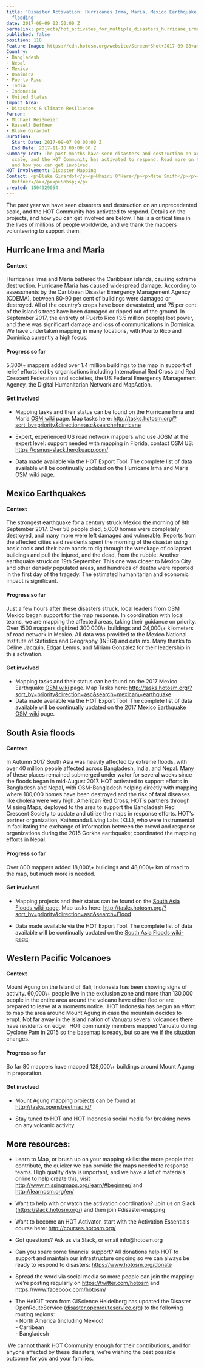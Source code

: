```yaml
---
title: 'Disaster Activation: Hurricanes Irma, Maria, Mexico Earthquake, Bangladesh
  flooding'
date: 2017-09-09 03:50:00 Z
permalink: projects/hot_activates_for_multiple_disasters_hurricane_irma_and_maria_mexico_earthquakes_and
published: false
position: 118
Feature Image: https://cdn.hotosm.org/website/Screen+Shot+2017-09-08+at+22.29.14_0.png
Country:
- Bangladesh
- Nepal
- Mexico
- Dominica
- Puerto Rico
- India
- Indonesia
- United States
Impact Area:
- Disasters & Climate Resilience
Person:
- Michael Heißmeier
- Russell Deffner
- Blake Girardot
Duration:
  Start Date: 2017-09-07 00:00:00 Z
  End Date: 2017-11-10 00:00:00 Z
Summary Text: The past months have seen disasters and destruction on an unprecedented
  scale, and the HOT Community has activated to respond. Read more on the projects,
  and how you can get involved.
HOT Involvement: Disaster Mapping
Contact: <p>Blake Girardot</p><p>Mhairi O'Hara</p><p>Nate Smith</p><p><a href="https://www.hotosm.org/users/russ">Russell
  Deffner</a></p><p>&nbsp;</p>
created: 1504929054
---
```


<p>The past year we have seen disasters and destruction on an unprecedented scale, and the HOT Community has activated to respond. Details on the projects, and how you can get involved are below. This is a critical time in the lives of millions of people worldwide, and we thank the mappers volunteering to support them.</p><h2>Hurricane Irma and Maria</h2><h4 dir="ltr">Context</h4><p dir="ltr">Hurricanes Irma and Maria battered the Caribbean islands, causing extreme destruction. Hurricane Maria has caused widespread damage. According to assessments by the Caribbean Disaster Emergency Management Agency (CDEMA), between 80-90 per cent of buildings were damaged or destroyed. All of the country’s crops have been devastated, and 75 per cent of the island’s trees have been damaged or ripped out of the ground. In September 2017, the entirety of Puerto Rico (3.5 million people) lost power, and there was significant damage and loss of communications in Dominica. We have undertaken mapping in many locations, with Puerto Rico and Dominica currently a high focus.</p><h4 dir="ltr">Progress so far</h4><p dir="ltr">5,300\+ mappers added over 1.4 million buildings to the map in support of relief efforts led by organisations including International Red Cross and Red Crescent Federation and societies, the US Federal Emergency Management Agency, the Digital Humanitarian Network and MapAction.</p><h4 dir="ltr">Get involved</h4><ul><li dir="ltr"><p dir="ltr">Mapping tasks and their status can be found on the Hurricane Irma and Maria <a href="https://wiki.openstreetmap.org/wiki/2017_Hurricane_Irma">OSM wiki</a> page. Map tasks here: <a href="http://tasks.hotosm.org/?sort_by=priority&direction=asc&search=hurricane">http://tasks.hotosm.org/?sort_by=priority&direction=asc&search=hurricane</a></p></li><li dir="ltr"><p dir="ltr">Expert, experienced US road network mappers who use JOSM at the expert level: support needed with mapping in Florida, contact OSM US: <a href="https://osmus-slack.herokuapp.com/">https://osmus-slack.herokuapp.com/</a></p></li><li dir="ltr"><p dir="ltr">Data made available via the HOT Export Tool. The complete list of data available will be continually updated on the Hurricane Irma and Maria <a href="https://wiki.openstreetmap.org/wiki/2017_Hurricane_Irma">OSM wiki</a> page.</p></li></ul><h2>Mexico Earthquakes</h2><h4 dir="ltr">Context</h4><p>The strongest earthquake for a century struck Mexico the morning of 8th September 2017. Over 58 people died, 5,000 homes were completely destroyed, and many more were left damaged and vulnerable. Reports from the affected cities said residents spent the morning of the disaster using basic tools and their bare hands to dig through the wreckage of collapsed buildings and pull the injured, and the dead, from the rubble. Another earthquake struck on 19th September. This one was closer to Mexico City and other densely populated areas, and hundreds of deaths were reported in the first day of the tragedy. The estimated humanitarian and economic impact is significant.</p><h4 dir="ltr">Progress so far</h4><p>Just a few hours after these disasters struck, local leaders from OSM Mexico began support for the map response. In coordination with local teams, we are mapping the affected areas, taking their guidance on priority. Over 1500 mappers digitized 300,000\+ buildings and 24,000\+ kilometers of road network in Mexico. All data was provided to the Mexico National Institute of Statistics and Geography (INEGI) and data.mx. Many thanks to Céline Jacquin, Edgar Lemus, and Miriam Gonzalez for their leadership in this activation.</p><h4>Get involved</h4><ul><li dir="ltr">Mapping tasks and their status can be found on the 2017 Mexico Earthquake <a href="https://wiki.openstreetmap.org/wiki/2017_Mexico_Earthquake">OSM wiki</a> page. Map Tasks here: <a href="http://tasks.hotosm.org/?sort_by=priority&direction=asc&search=mexican\+earthquake">http://tasks.hotosm.org/?sort_by=priority&direction=asc&search=mexican\+earthquake </a></li><li dir="ltr">Data made available via the HOT Export Tool. The complete list of data available will be continually updated on the 2017 Mexico Earthquake <a href="https://wiki.openstreetmap.org/wiki/2017_Mexico_Earthquake">OSM wiki</a> page.</li></ul><h2 dir="ltr">South Asia floods</h2><h4 dir="ltr">Context</h4><p dir="ltr">In Autumn 2017 South Asia was heavily affected by extreme floods, with over 40 million people affected across Bangladesh, India, and Nepal. Many of these places remained submerged under water for several weeks since the floods began in mid-August 2017. HOT activated to support efforts in Bangladesh and Nepal, with OSM-Bangladesh helping directly with mapping where 100,000 homes have been destroyed and the risk of fatal diseases like cholera were very high. American Red Cross, HOT’s partners through Missing Maps, deployed to the area to support the Bangladesh Red Crescent Society to update and utilize the maps in response efforts. HOT's partner organization, Kathmandu Living Labs (KLL), who were instrumental in facilitating the exchange of information between the crowd and response organizations during the 2015 Gorkha earthquake; coordinated the mapping efforts in Nepal.</p><h4 dir="ltr">Progress so far</h4><p dir="ltr">Over 800 mappers added 18,000\+ buildings and 48,000\+ km of road to the map, but much more is needed.</p><h4 dir="ltr">Get involved</h4><ul><li dir="ltr"><p dir="ltr">Mapping projects and their status can be found on the <a href="https://wiki.openstreetmap.org/wiki/2017_South_Asian_Floods">South Asia Floods wiki-page</a>. Map tasks here: <a href="http://bit.ly/MapBangladeshFloods">http://tasks.hotosm.org/?sort_by=priority&direction=asc&search=Flood</a></p></li><li dir="ltr"><p dir="ltr">Data made available via the HOT Export Tool. The complete list of data available will be continually updated on the <a href="https://wiki.openstreetmap.org/wiki/2017_South_Asian_Floods">South Asia Floods wiki-page</a>.</p></li></ul><h2 dir="ltr">Western Pacific Volcanoes</h2><h4 dir="ltr">Context</h4><p dir="ltr">Mount Agung on the Island of Bali, Indonesia has been showing signs of activity. 60,000\+ people live in the exclusion zone and more than 130,000 people in the entire area around the volcano have either fled or are prepared to leave at a moments notice.  HOT Indonesia has begun an effort to map the area around Mount Agung in case the mountain decides to erupt. Not far away in the island nation of Vanuatu several volcanoes there have residents on edge.  HOT community members mapped Vanuatu during Cyclone Pam in 2015 so the basemap is ready, but so are we if the situation changes.</p><h4 dir="ltr">Progress so far</h4><p dir="ltr">So far 80 mappers have mapped 128,000\+ buildings around Mount Agung in preparation.</p><h4 dir="ltr">Get involved</h4><ul><li dir="ltr"><p dir="ltr">Mount Agung mapping projects can be found at <a href="http://tasks.openstreetmap.id/">http://tasks.openstreetmap.id/</a></p></li><li dir="ltr"><p dir="ltr">Stay tuned to HOT and HOT Indonesia social media for breaking news on any volcanic activity.</p></li></ul><h2 dir="ltr">More resources:</h2><ul><li dir="ltr"><p dir="ltr">Learn to Map, or brush up on your mapping skills: the more people that contribute, the quicker we can provide the maps needed to response teams. High quality data is important, and we have a lot of materials online to help create this, visit <a href="http://www.missingmaps.org/learn/">http://www.missingmaps.org/learn/#beginner/</a> and <a href="http://learnosm.org/en/">http://learnosm.org/en/</a></p></li><li dir="ltr"><p dir="ltr">Want to help with or watch the activation coordination? Join us on Slack (<a href="https://slack.hotosm.org/">https://slack.hotosm.org/</a>) and then join #disaster-mapping</p></li><li dir="ltr">Want to become an HOT Activator, start with the Activation Essentials course here: <a href="http://courses.hotosm.org/">http://courses.hotosm.org/</a></li><li dir="ltr"><p dir="ltr">Got questions? Ask us via Slack, or email info@hotosm.org</p></li><li dir="ltr"><p dir="ltr">Can you spare some financial support? All donations help HOT to support and maintain our infrastructure ongoing so we can always be ready to respond to disasters: <a href="https://www.hotosm.org/donate">https://www.hotosm.org/donate</a></p></li><li dir="ltr"><p dir="ltr">Spread the word via social media so more people can join the mapping: we’re posting regularly on <a href="https://twitter.com/hotosm">https://twitter.com/hotosm</a> and <a href="https://www.facebook.com/hotosm/">https://www.facebook.com/hotosm/</a></p></li><li dir="ltr"><p dir="ltr">The HeiGIT team from GIScience Heidelberg has updated the Disaster OpenRouteService (<a href="https://disaster.openrouteservice.org/">disaster.openrouteservice.org</a>) to the following routing regions:<br>- North America (including Mexico)<br>- Carribean<br>- Bangladesh</p></li></ul><p> We cannot thank HOT Community enough for their contributions, and for anyone affected by these disasters, we’re wishing the best possible outcome for you and your families.</p>